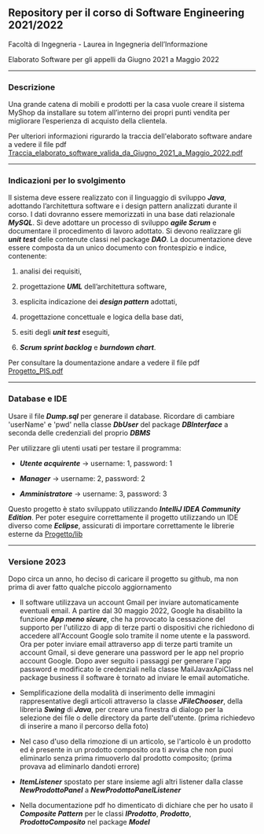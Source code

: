 
## Repository per il corso di Software Engineering 2021/2022

 Facoltà di Ingegneria - Laurea in Ingegneria dell’Informazione

 Elaborato Software per gli appelli da Giugno 2021 a Maggio 2022

---------------------------------------------------------------------------------------------------

### Descrizione


Una grande catena di mobili e prodotti per la casa vuole creare il sistema MyShop da installare su totem all’interno dei propri
punti vendita per migliorare l’esperienza di acquisto della clientela.


Per ulteriori informazioni rigurardo la traccia dell'elaborato software andare a vedere il file pdf [Traccia_elaborato_software_valida_da_Giugno_2021_a_Maggio_2022.pdf](Traccia_elaborato_software_valida_da_Giugno_2021_a_Maggio_2022.pdf)


---------------------------------------------------------------------------------------------------

### Indicazioni per lo svolgimento

Il sistema deve essere realizzato con il linguaggio di sviluppo ***Java***, adottando l’architettura software e i design pattern
analizzati durante il corso. I dati dovranno essere memorizzati in una base dati relazionale ***MySQL***. Si deve adottare un
processo di sviluppo ***agile Scrum*** e documentare il procedimento di lavoro adottato. Si devono realizzare gli ***unit test*** delle
contenute classi nel package ***DAO***.
La documentazione deve essere
composta da un unico documento con frontespizio e indice, contenente: 

1. analisi dei requisiti,

2. progettazione ***UML*** dell’architettura software, 

3. esplicita indicazione dei ***design pattern*** adottati, 

4. progettazione concettuale e logica della base dati, 

5. esiti degli ***unit test*** eseguiti, 

6. ***Scrum sprint backlog*** e ***burndown chart***.

Per consultare la doumentazione andare a vedere il file pdf [Progetto_PIS.pdf](Progetto_PIS.pdf)


--------------------------------------------------------------------------------------------------


### Database e IDE

Usare il file ***Dump.sql*** per generare il database.
Ricordare di cambiare 'userName' e 'pwd' nella classe ***DbUser*** del package ***DBInterface*** a seconda delle credenziali del proprio ***DBMS***


Per utilizzare gli utenti usati per testare il programma:

* ***Utente acquirente*** -> username: 1, password: 1

* ***Manager*** -> username: 2, password: 2

* ***Amministratore*** -> username: 3, password: 3

Questo progetto è stato sviluppato utilizzando ***IntelliJ IDEA Community Edition***. Per poter eseguire correttamente il progetto utilizzando un IDE diverso come ***Eclipse***, assicurati di importare correttamente le librerie esterne da [Progetto/lib](Progetto/lib)

--------------------------------------------------------------------------------------------------

###  Versione 2023

Dopo circa un anno, ho deciso di caricare il progetto su github, ma non prima di aver fatto qualche piccolo aggiornamento


*	Il software utilizzava un account Gmail per inviare automaticamente eventuali email. A partire dal 30 maggio 2022, Google ha disabilito la funzione ***App meno sicure***, che ha provocato la cessazione 
	del supporto per l'utilizzo di app di terze parti o dispositivi che richiedono di accedere all'Account Google 
	solo tramite il nome utente e la password. Ora per poter inviare email attraverso app di terze parti tramite un 
	account Gmail, si deve generare una password per le app nel proprio account Google.
	Dopo aver seguito i passaggi per generare l'app password e modificato le credenziali nella classe MailJavaxApiClass 
	nel package business il software è tornato ad inviare le email automatiche.


*	Semplificazione della modalità di inserimento delle immagini rappresentative degli articoli attraverso 
	la classe ***JFileChooser***, della libreria ***Swing*** di ***Java***, per creare una finestra di dialogo per la selezione dei file o delle directory da parte dell'utente.
	(prima richiedevo di inserire a mano il percorso della foto)


*	Nel caso d'uso della rimozione di un articolo, se l'articolo è un prodotto ed è presente in un prodotto composito
	ora ti avvisa che non puoi eliminarlo senza prima rimuoverlo dal prodotto composito;
	(prima provava ad eliminarlo dandoti errore)

	

*	***ItemListener*** spostato per stare insieme agli altri listener dalla classe 
	***NewProdottoPanel*** a ***NewProdottoPanelListener***


*	Nella documentazione pdf ho dimenticato di dichiare che per ho usato il ***Composite Pattern*** per le classi
	***IProdotto***, ***Prodotto***, ***ProdottoComposito*** nel package ***Model***




